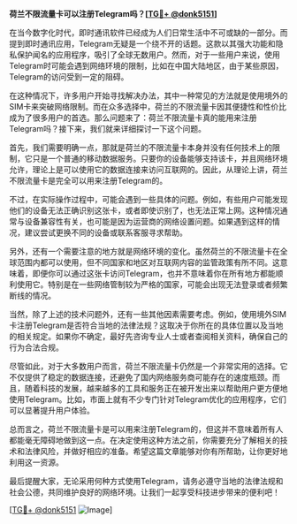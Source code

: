 **荷兰不限流量卡可以注册Telegram吗？[[TG💪+ @donk5151](https://t.me/s/donk5151)]**

在当今数字化时代，即时通讯软件已经成为人们日常生活中不可或缺的一部分。而提到即时通讯应用，Telegram无疑是一个绕不开的话题。这款以其强大功能和隐私保护闻名的应用程序，吸引了全球无数用户。然而，对于一些用户来说，使用Telegram时可能会遇到网络环境的限制，比如在中国大陆地区，由于某些原因，Telegram的访问受到一定的阻碍。

在这种情况下，许多用户开始寻找解决办法，其中一种常见的方法就是使用境外的SIM卡来突破网络限制。而在众多选择中，荷兰的不限流量卡因其便捷性和性价比成为了很多用户的首选。那么问题来了：荷兰不限流量卡真的能用来注册Telegram吗？接下来，我们就来详细探讨一下这个问题。

首先，我们需要明确一点，那就是荷兰的不限流量卡本身并没有任何技术上的限制，它只是一个普通的移动数据服务。只要你的设备能够支持该卡，并且网络环境允许，理论上是可以使用它的数据连接来访问互联网的。因此，从理论上讲，荷兰不限流量卡是完全可以用来注册Telegram的。

不过，在实际操作过程中，可能会遇到一些具体的问题。例如，有些用户可能发现他们的设备无法正确识别这张卡，或者即使识别了，也无法正常上网。这种情况通常与设备兼容性有关，也可能是因为运营商的网络设置问题。如果遇到这样的情况，建议尝试更换不同的设备或联系客服寻求帮助。

另外，还有一个需要注意的地方就是网络环境的变化。虽然荷兰的不限流量卡在全球范围内都可以使用，但不同国家和地区对互联网内容的监管政策有所不同。这意味着，即便你可以通过这张卡访问Telegram，也并不意味着你在所有地方都能顺利使用它。特别是在一些网络管制较为严格的国家，可能会出现无法登录或者频繁断线的情况。

当然，除了上述的技术问题外，还有一些其他因素需要考虑。例如，使用境外SIM卡注册Telegram是否符合当地的法律法规？这取决于你所在的具体位置以及当地的相关规定。如果你不确定，最好先咨询专业人士或者查阅相关资料，确保自己的行为合法合规。

尽管如此，对于大多数用户而言，荷兰不限流量卡仍然是一个非常实用的选择。它不仅提供了稳定的数据连接，还避免了国内网络服务商可能存在的速度瓶颈。而且，随着科技的发展，越来越多的工具和服务正在被开发出来以帮助用户更方便地使用Telegram。比如，市面上就有不少专门针对Telegram优化的应用程序，它们可以显著提升用户体验。

总而言之，荷兰不限流量卡是可以用来注册Telegram的，但这并不意味着所有人都能毫无障碍地做到这一点。在决定使用这种方法之前，你需要充分了解相关的技术和法律风险，并做好相应的准备。希望这篇文章能够对你有所帮助，让你更好地利用这一资源。

最后提醒大家，无论采用何种方式使用Telegram，请务必遵守当地的法律法规和社会公德，共同维护良好的网络环境。让我们一起享受科技进步带来的便利吧！

[[TG💪+ @donk5151](https://t.me/s/donk5151) ![Image](https://i.postimg.cc/rwNCRYN7/Snipaste-2025-04-30-17-27-05.png)]